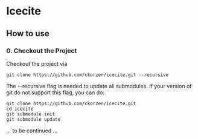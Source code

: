 # Icecite

## How to use

### 0. Checkout the Project

Checkout the project via

    git clone https://github.com/ckorzen/icecite.git --recursive

The --recursive flag is needed to update all submodules. 
If your version of git do not support this flag, you can do:

    git clone https://github.com/ckorzen/icecite.git
    cd icecite
    git submodule init
    git submodule update
    
... to be continued ...
